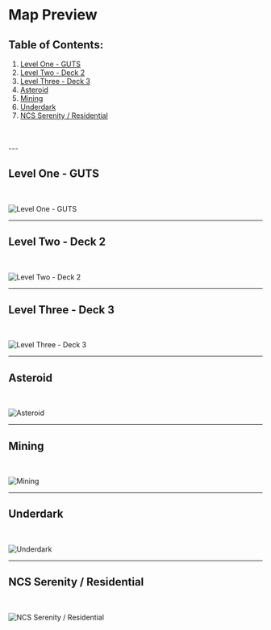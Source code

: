 # Map Preview

## Table of Contents:
1. [Level One - GUTS](#level-one---guts)
1. [Level Two - Deck 2](#level-two---deck-2)
1. [Level Three - Deck 3](#level-three---deck-3)
1. [Asteroid](#asteroid)
1. [Mining](#mining)
1. [Underdark](#underdark)
1. [NCS Serenity / Residential](#ncs-serenity-/-residential)
<br/>
<br/>
---

## Level One - GUTS
<br/>

![Level One - GUTS](icons/_nanomaps/arfs_nanomap_z1.png)

---

## Level Two - Deck 2
<br/>

![Level Two - Deck 2](icons/_nanomaps/arfs_nanomap_z2.png)

---

## Level Three - Deck 3
<br/>

![Level Three - Deck 3](icons/_nanomaps/arfs_nanomap_z3.png)

---

## Asteroid
<br/>

![Asteroid](icons/_nanomaps/arfs_nanomap_z6.png)

---

## Mining
<br/>

![Mining](icons/_nanomaps/arfs_nanomap_z7.png)

---

## Underdark
<br/>

![Underdark](icons/_nanomaps/arfs_nanomap_z8.png)

---

## NCS Serenity / Residential
<br/>

![NCS Serenity / Residential](icons/_nanomaps/arfs_nanomap_z9.png)